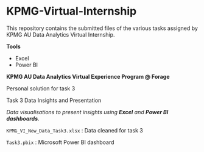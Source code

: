 # KPMG-Virtual-Internship

This repository contains the submitted files of the various tasks assigned by KPMG AU Data Analytics Virtual Internship.

**Tools**
- Excel
- Power BI

**KPMG AU Data Analytics Virtual Experience Program @ Forage**

Personal solution for task 3

Task 3 Data Insights and Presentation

*Data visualisations to present insights using **Excel** and **Power BI dashboards**.*

`KPMG_VI_New_Data_Task3.xlsx` : Data cleaned for task 3

`Task3.pbix` : Microsoft Power BI dashboard
